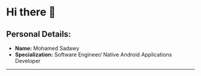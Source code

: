 # Hi there 💚
## Personal Details:
- **Name:** Mohamed Sadawy
- **Specialization:** Software Engineer/ Native Android Applications Developer
___
